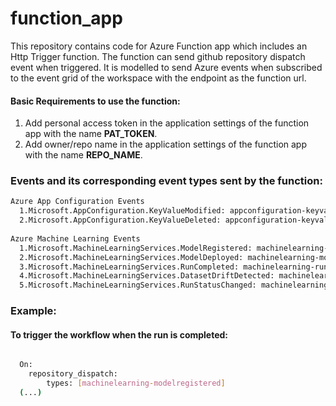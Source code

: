 # function_app
This repository contains code for Azure Function app which includes an Http Trigger function. The function can send github repository dispatch event when triggered. It is  modelled to send Azure events when subscribed to the event grid of the workspace with the endpoint as the function url. 

#### Basic Requirements to use the function:
1. Add personal access token in the application settings of the function app with the name **PAT_TOKEN**.
2. Add owner/repo name in the application settings of the function app with the name **REPO_NAME**.

### Events and its corresponding event types sent by the function:
```sh
Azure App Configuration Events
  1.Microsoft.AppConfiguration.KeyValueModified: appconfiguration-keyvaluemodified
  2.Microsoft.AppConfiguration.KeyValueDeleted: appconfiguration-keyvaluedeleted
  
Azure Machine Learning Events
  1.Microsoft.MachineLearningServices.ModelRegistered: machinelearning-modelregistered
  2.Microsoft.MachineLearningServices.ModelDeployed: machinelearning-modeldeployed
  3.Microsoft.MachineLearningServices.RunCompleted: machinelearning-runcompleted
  4.Microsoft.MachineLearningServices.DatasetDriftDetected: machinelearning-datadriftdetected
  5.Microsoft.MachineLearningServices.RunStatusChanged: machinelearning-runstatuschanged
```
  
### Example:
#### To trigger the workflow when the run is completed:
```sh

  On:
    repository_dispatch:
        types: [machinelearning-modelregistered]
  (...)

```
